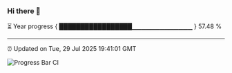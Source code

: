 ### Hi there 👋

⏳ Year progress { █████████████████▁▁▁▁▁▁▁▁▁▁▁▁▁ } 57.48 %

---

⏰ Updated on Tue, 29 Jul 2025 19:41:01 GMT

![Progress Bar CI](https://github.com/IshwaranRudhara/GIT-ACTION/workflows/Progress%20Bar%20CI/badge.svg)
